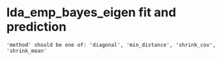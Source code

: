 # lda_emp_bayes_eigen fit and prediction

    'method' should be one of: 'diagonal', 'min_distance', 'shrink_cov', 'shrink_mean'

